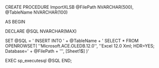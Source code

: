 CREATE PROCEDURE ImportXLSB
@FilePath NVARCHAR(500),
@TableName NVARCHAR(100)

AS BEGIN

DECLARE @SQL NVARCHAR(MAX)

SET @SQL = '
INSERT INTO ' + @TableName + '
SELECT * FROM OPENROWSET(
''Microsoft.ACE.OLEDB.12.0'',
''Excel 12.0 Xml; HDR=YES; Database=' + @FilePath + ''',
[Sheet1$]
)'

EXEC sp_executesql @SQL
END;
